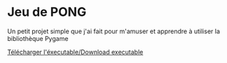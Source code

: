 # Jeu de PONG

Un petit projet simple que j'ai fait pour m'amuser et apprendre à utiliser la bibliothèque Pygame

[Télécharger l'éxecutable/Download executable]("https://github.com/mikhailBenali/Pong/blob/master/build/exe.win-amd64-3.11/main.exe")
